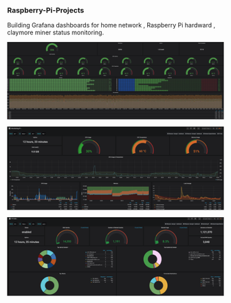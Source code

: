 ### Raspberry-Pi-Projects

Building Grafana dashboards for home network , Raspberry Pi hardward , claymore miner status monitoring.

![Image description](https://github.com/GeorgePeng1101/Raspberry-Pi-Projects/blob/master/claymore-miner.png)

![Image description](https://github.com/GeorgePeng1101/Raspberry-Pi-Projects/blob/master/raspberry-pi.png)

![Image description](https://github.com/GeorgePeng1101/Raspberry-Pi-Projects/blob/master/pihole.png)



